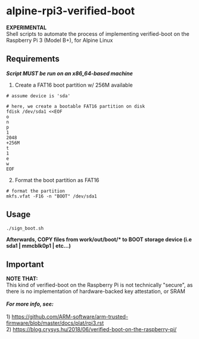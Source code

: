 # alpine-rpi3-verified-boot
**EXPERIMENTAL**<br>Shell scripts to automate the process of implementing verified-boot on the Raspberry Pi 3 (Model B+), for Alpine Linux


## Requirements
<i><b>Script MUST be run on an x86_64-based machine</b></i>

1) Create a FAT16 boot partition w/ 256M available
```shell
# assume device is 'sda'

# here, we create a bootable FAT16 partition on disk
fdisk /dev/sda1 <<EOF
o
n
p
1
2048
+256M
t
1
e
w
EOF
```

2) Format the boot partition as FAT16
```shell
# format the partition
mkfs.vfat -F16 -n "BOOT" /dev/sda1
```


## Usage
```shell
./sign_boot.sh
```


<b>Afterwards, COPY files from work/out/boot/* to BOOT storage device (i.e sda1 | mmcblk0p1 | etc...)</b>

## Important
<b>NOTE THAT:</b><br>This kind of verified-boot on the Raspberry Pi is not technically "secure", as there is no implementation of hardware-backed key attestation, or SRAM<br><b><i><br>For more info, see:</i></b><br><br>1) https://github.com/ARM-software/arm-trusted-firmware/blob/master/docs/plat/rpi3.rst<br>2) https://blog.crysys.hu/2018/06/verified-boot-on-the-raspberry-pi/
